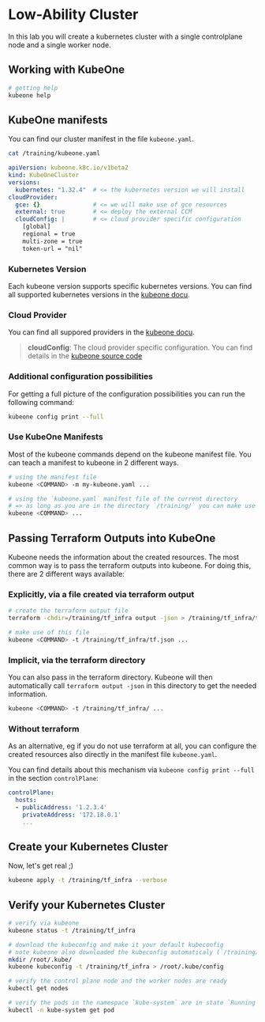 # Low-Ability Cluster

In this lab you will create a kubernetes cluster with a single controlplane node and a single worker node.

## Working with KubeOne

```bash
# getting help
kubeone help
```

## KubeOne manifests

You can find our cluster manifest in the file `kubeone.yaml`.

```bash
cat /training/kubeone.yaml
```

```yaml
apiVersion: kubeone.k8c.io/v1beta2
kind: KubeOneCluster
versions:
  kubernetes: "1.32.4"  # <= the kubernetes version we will install
cloudProvider:
  gce: {}               # <= we will make use of gce resources
  external: true        # <= deploy the external CCM
  cloudConfig: |        # <= cloud provider specific configuration
    [global]
    regional = true
    multi-zone = true
    token-url = "nil"
```

### Kubernetes Version

Each kubeone version supports specific kubernetes versions. You can find all supported kubernetes versions in the [kubeone docu](https://docs.kubermatic.com/kubeone/main/architecture/compatibility/supported-versions/).

### Cloud Provider

You can find all suppored providers in the [kubeone docu](https://docs.kubermatic.com/kubeone/main/architecture/supported-providers/).

> **cloudConfig**:
> The cloud provider specific configuration. You can find details in the [kubeone source code](https://github.com/kubermatic/kubeone/blob/main/pkg/templates/machinecontroller/cloudprovider_specs.go#L73)

### Additional configuration possibilities

For getting a full picture of the configuration possibilities you can run the following command:

```bash
kubeone config print --full
```

### Use KubeOne Manifests

Most of the kubeone commands depend on the kubeone manifest file. You can teach a manifest to kubeone in 2 different ways.

```bash
# using the manifest file
kubeone <COMMAND> -m my-kubeone.yaml ...

# using the `kubeone.yaml` manifest file of the current directory
# => as long as you are in the directory `/training/` you can make use of this way
kubeone <COMMAND> ...
```

## Passing Terraform Outputs into KubeOne

Kubeone needs the information about the created resources. The most common way is to pass the terraform outputs into kubeone. For doing this, there are 2 different ways available:

### Explicitly, via a file created via terraform output

```bash
# create the terraform output file
terraform -chdir=/training/tf_infra output -json > /training/tf_infra/tf.json

# make use of this file
kubeone <COMMAND> -t /training/tf_infra/tf.json ...
```

### Implicit, via the terraform directory

You can also pass in the terraform directory. Kubeone will then automatically call `terraform output -json` in this directory to get the needed information.

```bash
kubeone <COMMAND> -t /training/tf_infra/ ...
```

### Without terraform

As an alternative, eg if you do not use terraform at all, you can configure the created resources also directly in the manifest file `kubeone.yaml`.

You can find details about this mechanism via `kubeone config print --full` in the section `controlPlane`:

```yaml
controlPlane:
  hosts:
  - publicAddress: '1.2.3.4'
    privateAddress: '172.18.0.1'
    ...
```

## Create your Kubernetes Cluster

Now, let's get real ;)

```bash
kubeone apply -t /training/tf_infra --verbose
```

## Verify your Kubernetes Cluster

```bash
# verify via kubeone
kubeone status -t /training/tf_infra

# download the kubeconfig and make it your default kubeconfig
# note kubeone also downloaded the kubeconfig automaticaly (`/training/k1-training-kubeconfig`)
mkdir /root/.kube/
kubeone kubeconfig -t /training/tf_infra > /root/.kube/config

# verify the control plane node and the worker nodes are ready
kubectl get nodes

# verify the pods in the namespace `kube-system` are in state `Running`
kubectl -n kube-system get pod 
```
